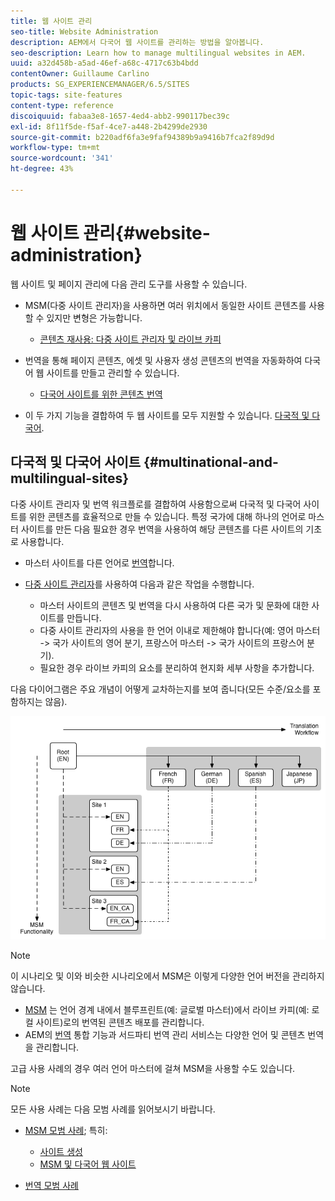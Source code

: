 ```yaml
---
title: 웹 사이트 관리
seo-title: Website Administration
description: AEM에서 다국어 웹 사이트를 관리하는 방법을 알아봅니다.
seo-description: Learn how to manage multilingual websites in AEM.
uuid: a32d458b-a5ad-46ef-a68c-4717c63b4bdd
contentOwner: Guillaume Carlino
products: SG_EXPERIENCEMANAGER/6.5/SITES
topic-tags: site-features
content-type: reference
discoiquuid: fabaa3e8-1657-4ed4-abb2-990117bec39c
exl-id: 8f11f5de-f5af-4ce7-a448-2b4299de2930
source-git-commit: b220adf6fa3e9faf94389b9a9416b7fca2f89d9d
workflow-type: tm+mt
source-wordcount: '341'
ht-degree: 43%

---
```


# 웹 사이트 관리{#website-administration}

웹 사이트 및 페이지 관리에 다음 관리 도구를 사용할 수 있습니다.

* MSM(다중 사이트 관리자)을 사용하면 여러 위치에서 동일한 사이트 콘텐츠를 사용할 수 있지만 변형은 가능합니다.

   * [콘텐츠 재사용: 다중 사이트 관리자 및 라이브 카피](/help/sites-administering/msm.md)

* 번역을 통해 페이지 콘텐츠, 에셋 및 사용자 생성 콘텐츠의 번역을 자동화하여 다국어 웹 사이트를 만들고 관리할 수 있습니다.

   * [다국어 사이트를 위한 콘텐츠 번역](/help/sites-administering/translation.md)

* 이 두 가지 기능을 결합하여 두 웹 사이트를 모두 지원할 수 있습니다. [다국적 및 다국어](#multinational-and-multilingual-sites).

## 다국적 및 다국어 사이트 {#multinational-and-multilingual-sites}

다중 사이트 관리자 및 번역 워크플로를 결합하여 사용함으로써 다국적 및 다국어 사이트를 위한 콘텐츠를 효율적으로 만들 수 있습니다. 특정 국가에 대해 하나의 언어로 마스터 사이트를 만든 다음 필요한 경우 번역을 사용하여 해당 콘텐츠를 다른 사이트의 기초로 사용합니다.

* 마스터 사이트를 다른 언어로 [번역](/help/sites-administering/translation.md)합니다.

* [다중 사이트 관리자](/help/sites-administering/msm.md)를 사용하여 다음과 같은 작업을 수행합니다.

   * 마스터 사이트의 콘텐츠 및 번역을 다시 사용하여 다른 국가 및 문화에 대한 사이트를 만듭니다.
   * 다중 사이트 관리자의 사용을 한 언어 이내로 제한해야 합니다(예: 영어 마스터 -> 국가 사이트의 영어 분기, 프랑스어 마스터 -> 국가 사이트의 프랑스어 분기).
   * 필요한 경우 라이브 카피의 요소를 분리하여 현지화 세부 사항을 추가합니다.

다음 다이어그램은 주요 개념이 어떻게 교차하는지를 보여 줍니다(모든 수준/요소를 포함하지는 않음).

![chlimage_1-71](assets/chlimage_1-71a.png)

>[!NOTE]
>
>이 시나리오 및 이와 비슷한 시나리오에서 MSM은 이렇게 다양한 언어 버전을 관리하지 않습니다.
>
>* [MSM](/help/sites-administering/msm.md) 는 언어 경계 내에서 블루프린트(예: 글로벌 마스터)에서 라이브 카피(예: 로컬 사이트)로의 번역된 콘텐츠 배포를 관리합니다.
>* AEM의 [번역](/help/sites-administering/translation.md) 통합 기능과 서드파티 번역 관리 서비스는 다양한 언어 및 콘텐츠 번역을 관리합니다.
>
>고급 사용 사례의 경우 여러 언어 마스터에 걸쳐 MSM을 사용할 수도 있습니다.

>[!NOTE]
>
>모든 사용 사례는 다음 모범 사례를 읽어보시기 바랍니다.
>
>* [MSM 모범 사례](/help/sites-administering/msm-best-practices.md); 특히:
   >
   >   * [사이트 생성](/help/sites-administering/msm-best-practices.md#create-site)
   >   * [MSM 및 다국어 웹 사이트](/help/sites-administering/msm-best-practices.md#msm-and-multilingual-websites)
>
>* [번역 모범 사례](/help/sites-administering/tc-bp.md)

